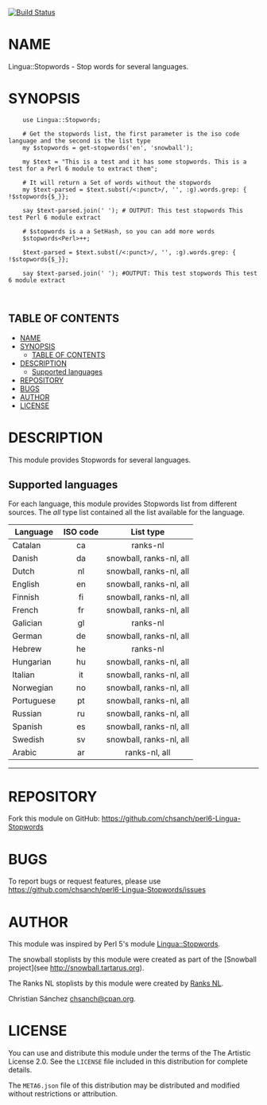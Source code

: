 [![Build Status](https://travis-ci.org/chsanch/perl6-Lingua-Stopwords.svg?branch=master)](https://travis-ci.org/chsanch/perl6-Lingua-Stopwords)

# NAME

Lingua::Stopwords - Stop words for several languages.

# SYNOPSIS

```perl6
    use Lingua::Stopwords;

    # Get the stopwords list, the first parameter is the iso code language and the second is the list type
    my $stopwords = get-stopwords('en', 'snowball');

    my $text = "This is a test and it has some stopwords. This is a test for a Perl 6 module to extract them";

    # It will return a Set of words without the stopwords
    my $text-parsed = $text.subst(/<:punct>/, '', :g).words.grep: { !$stopwords{$_}};

    say $text-parsed.join(' '); # OUTPUT: This test stopwords This test Perl 6 module extract

    # $stopwords is a a SetHash, so you can add more words
    $stopwords<Perl>++;

    $text-parsed = $text.subst(/<:punct>/, '', :g).words.grep: { !$stopwords{$_}};

    say $text-parsed.join(' '); #OUTPUT: This test stopwords This test 6 module extract

    
```
## TABLE OF CONTENTS
- [NAME](#name)
- [SYNOPSIS](#synopsis)
    - [TABLE OF CONTENTS](#table-of-contents)
- [DESCRIPTION](#description)
    - [Supported languages](#supported-languages)
- [REPOSITORY](#repository)
- [BUGS](#bugs)
- [AUTHOR](#author)
- [LICENSE](#license)

# DESCRIPTION

This module provides Stopwords for several languages.

## Supported languages

For each language, this module provides Stopwords list from different sources. The _all_ type list contained all the list available for the language.

| Language   | ISO code | List type               |
| ---------- | :------: | :---------------------: |
| Catalan    | ca       | ranks-nl                |
| Danish     | da       | snowball, ranks-nl, all |
| Dutch      | nl       | snowball, ranks-nl, all |
| English    | en       | snowball, ranks-nl, all |
| Finnish    | fi       | snowball, ranks-nl, all |
| French     | fr       | snowball, ranks-nl, all |
| Galician   | gl       | ranks-nl                |
| German     | de       | snowball, ranks-nl, all |
| Hebrew     | he       | ranks-nl                |
| Hungarian  | hu       | snowball, ranks-nl, all |
| Italian    | it       | snowball, ranks-nl, all |
| Norwegian  | no       | snowball, ranks-nl, all |
| Portuguese | pt       | snowball, ranks-nl, all |
| Russian    | ru       | snowball, ranks-nl, all |
| Spanish    | es       | snowball, ranks-nl, all |
| Swedish    | sv       | snowball, ranks-nl, all |
| Arabic     | ar       | ranks-nl, all           |

---
# REPOSITORY

Fork this module on GitHub:
https://github.com/chsanch/perl6-Lingua-Stopwords

# BUGS

To report bugs or request features, please use
https://github.com/chsanch/perl6-Lingua-Stopwords/issues

# AUTHOR

This module was inspired by Perl 5's module [Lingua::Stopwords](https://metacpan.org/pod/Lingua::StopWords).

The snowball stoplists by this module were created as part of the [Snowball project](see http://snowball.tartarus.org).

The Ranks NL stoplists by this module were created by [Ranks NL](https://www.ranks.nl/stopwords).

Christian Sánchez <chsanch@cpan.org>.

# LICENSE

You can use and distribute this module under the terms of the
The Artistic License 2.0. See the `LICENSE` file included in this
distribution for complete details.

The `META6.json` file of this distribution may be distributed and modified
without restrictions or attribution.
